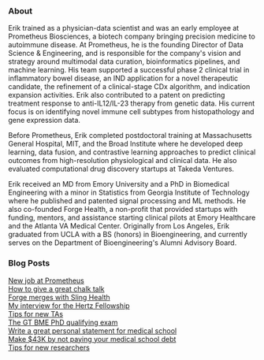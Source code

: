 ### About
Erik trained as a physician-data scientist and was an early employee at Prometheus Biosciences, a biotech company bringing precision medicine to autoimmune disease. At Prometheus, he is the founding Director of Data Science & Engineering, and is responsible for the company's vision and strategy around multimodal data curation, bioinformatics pipelines, and machine learning. His team supported a successful phase 2 clinical trial in inflammatory bowel disease, an IND application for a novel therapeutic candidate, the refinement of a clinical-stage CDx algorithm, and indication expansion activities. Erik also contributed to a patent on predicting treatment response to anti-IL12/IL-23 therapy from genetic data. His current focus is on identifying novel immune cell subtypes from histopathology and gene expression data.

Before Prometheus, Erik completed postdoctoral training at Massachusetts General Hospital, MIT, and the Broad Institute where he developed deep learning, data fusion, and contrastive learning approaches to predict clinical outcomes from high-resolution physiological and clinical data. He also evaluated computational drug discovery startups at Takeda Ventures.

Erik received an MD from Emory University and a PhD in Biomedical Engineering with a minor in Statistics from Georgia Institute of Technology where he published and patented signal processing and ML methods. He also co-founded Forge Health, a non-profit that provided startups with funding, mentors, and assistance starting clinical pilots at Emory Healthcare and the Atlanta VA Medical Center. Originally from Los Angeles, Erik graduated from UCLA with a BS (honors) in Bioengineering, and currently serves on the Department of Bioengineering's Alumni Advisory Board.

### Blog Posts
[New job at Prometheus](/posts/prometheus.md)  
[How to give a great chalk talk](/posts/chalk-talk.md)  
[Forge merges with Sling Health](/posts/forge.md)  
[My interview for the Hertz Fellowship](/posts/hertz-interview.md)  
[Tips for new TAs](/posts/tips-for-taing.md)  
[The GT BME PhD qualifying exam](/posts/gtbme-quals.md)  
[Write a great personal statement for medical school](/posts/ps.md)  
[Make $43K by not paying your medical school debt](/posts/roth.md)  
[Tips for new researchers](/posts/tips-for-researchers.md)
